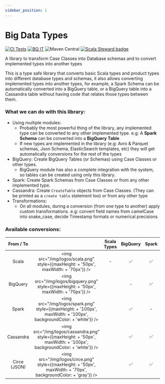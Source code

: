 ```yaml
---
sidebar_position: 1
---
```


# Big Data Types
[![CI Tests](https://github.com/data-tools/big-data-types/workflows/ci-tests/badge.svg)](https://github.com/data-tools/big-data-types/actions/workflows/ci-tests.yml)
[![BQ IT](https://github.com/data-tools/big-data-types/workflows/BigQuery-Integration/badge.svg)](https://github.com/data-tools/big-data-types/actions/workflows/bigquery-integration.yml)
![Maven Central](https://img.shields.io/maven-central/v/io.github.data-tools/big-data-types-core_2.13)
[![Scala Steward badge](https://img.shields.io/badge/Scala_Steward-helping-blue.svg?style=flat&logo=data:image/png;base64,iVBORw0KGgoAAAANSUhEUgAAAA4AAAAQCAMAAAARSr4IAAAAVFBMVEUAAACHjojlOy5NWlrKzcYRKjGFjIbp293YycuLa3pYY2LSqql4f3pCUFTgSjNodYRmcXUsPD/NTTbjRS+2jomhgnzNc223cGvZS0HaSD0XLjbaSjElhIr+AAAAAXRSTlMAQObYZgAAAHlJREFUCNdNyosOwyAIhWHAQS1Vt7a77/3fcxxdmv0xwmckutAR1nkm4ggbyEcg/wWmlGLDAA3oL50xi6fk5ffZ3E2E3QfZDCcCN2YtbEWZt+Drc6u6rlqv7Uk0LdKqqr5rk2UCRXOk0vmQKGfc94nOJyQjouF9H/wCc9gECEYfONoAAAAASUVORK5CYII=)](https://scala-steward.org)

A library to transform Case Classes into Database schemas and to convert implemented types into another types

This is a type safe library that converts basic Scala types and product types into different database types and schemas,
it also allows converting implemented types into another types, for example, a Spark Schema can be automatically converted into a BigQuery table, 
or a BigQuery table into a Cassandra table without having code that relates those types between them.


### What we can do with this library:
- Using multiple modules:
    - Probably the most powerful thing of the library, any implemented type can be converted to any other implemented type. e.g:
      A **Spark Schema** can be converted into a **BigQuery Table**
    - If new types are implemented in the library (e.g: Avro & Parquet schemas, Json Schema, ElasticSearch templates, etc)
      they will get automatically conversions for the rest of the types
- BigQuery: Create BigQuery Tables (or Schemas) using Case Classes or other types.
    - BigQuery module has also a complete integration with the system, so tables can be created using only this library.
- Spark: Create Spark Schemas from Case Classes or from any other implemented type.
- Cassandra: Create `CreateTable` objects from Case Classes. (They can be printed as a `create table` statement too) or from any other type
- Transformations:
    - On all modules, during a conversion (from one type to another) apply custom transformations. 
  e.g: convert field names from camelCase into snake_case, decide Timestamp formats or numerical precisions
    


### Available conversions:

|    From / To    |                                                                                                                       |Scala Types       |BigQuery          |Spark             |Cassandra         | Circe (JSON) |
|:---------------:|:---------------------------------------------------------------------------------------------------------------------:|:----------------:|:----------------:|:----------------:|:----------------:|:------------:|
|      Scala      |                 <img src="/img/logos/scala.png" style={{maxHeight: + '50px', maxWidth: + '70px'}} />                  |       -          |:white_check_mark:|:white_check_mark:|:white_check_mark:|              |
|    BigQuery     |                <img src="/img/logos/bigquery.png" style={{maxHeight: + '50px', maxWidth: + '70px'}} />                |                  |        -         |:white_check_mark:|:white_check_mark:|              |
|      Spark      |  <img src="/img/logos/spark.png" style={{maxHeight: + '100px', maxWidth: + '100px', backgroundColor: + 'white'}} />   |                  |:white_check_mark:|        -         |:white_check_mark:|              |
|    Cassandra    | <img src="/img/logos/cassandra.png" style={{maxHeight: + '50px', maxWidth: + '100px', backgroundColor: + 'white'}} /> |                  |:white_check_mark:|:white_check_mark:|        -         |              |
|  Circe (JSON)   |    <img src="/img/logos/circe.png" style={{maxHeight: + '50px', maxWidth: + '70px', backgroundColor: + 'gray'}} />    |                  |:white_check_mark:|:white_check_mark:|:white_check_mark:|              |


